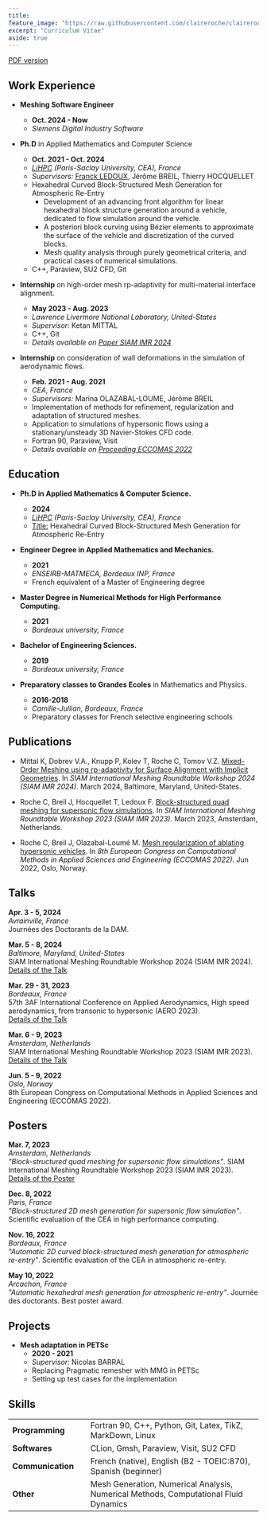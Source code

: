 ```yaml
---
title: 
feature_image: "https://raw.githubusercontent.com/claireroche/claireroche.github.io/main/images/clover.png"
excerpt: "Curriculum Vitae"
aside: true
---
```


<center> </center>

[PDF version](https://raw.githubusercontent.com/claireroche/claireroche.github.io/e9b847bfcbff3797655a0dc3161f8b2e05903727/assets/ROCHE_Resume.pdf)

## Work Experience

* **Meshing Software Engineer**
  * **Oct. 2024 - Now**
  * _Siemens Digital Industry Software_

* **Ph.D** in Applied Mathematics and Computer Science
  * **Oct. 2021 - Oct. 2024**
  * _[LiHPC](https://www-lihpc.cea.fr/fr/) (Paris-Saclay University, CEA), France_
  * _Supervisors:_ [Franck LEDOUX](https://franck-ledoux.github.io/), Jérôme BREIL, Thierry HOCQUELLET
  * Hexahedral Curved Block-Structured Mesh Generation for Atmospheric Re-Entry
    * Development of an advancing front algorithm for linear hexahedral block structure generation around a vehicle, dedicated to flow simulation around the vehicle.
    * A posteriori block curving using Bézier elements to approximate the surface of the vehicle and discretization of the curved blocks.
    * Mesh quality analysis through purely geometrical criteria, and practical cases of numerical simulations.
  * C++, Paraview, SU2 CFD, Git


* **Internship** on high-order mesh rp-adaptivity for multi-material interface alignment.
  * **May 2023 - Aug. 2023**
  * _Lawrence Livermore National Laboratory, United-States_
  * _Supervisor:_ Ketan MITTAL
  * C++, Git
  * _Details available on [Paper SIAM IMR 2024](https://claireroche.github.io/paper/2024/03/07/paper-imr/)_
  
  
* **Internship** on consideration of wall deformations in the simulation of aerodynamic flows.
  * **Feb. 2021 - Aug. 2021**
  * _CEA, France_
  * _Supervisors:_ Marina OLAZABAL-LOUME, Jérôme BREIL
  * Implementation of methods for refinement, regularization and adaptation of structured meshes. 
  * Application to simulations of hypersonic flows using a stationary/unsteady 3D Navier-Stokes CFD code.
  * Fortran 90, Paraview, Visit
  * _Details available on [Proceeding ECCOMAS 2022](https://claireroche.github.io/conference%20proceeding/2022/11/24/eccomas-proceeding/)_

## Education

* **Ph.D in Applied Mathematics & Computer Science.** 
  * **2024**
  * _[LiHPC](https://www-lihpc.cea.fr/fr/) (Paris-Saclay University, CEA), France_
  * <u>Title:</u> Hexahedral Curved Block-Structured Mesh Generation for Atmospheric Re-Entry
  

* **Engineer Degree in Applied Mathematics and Mechanics.**
  * **2021**  
  * _ENSEIRB-MATMECA, Bordeaux INP, France_  
  * French equivalent of a Master of Engineering degree


* **Master Degree in Numerical Methods for High Performance Computing.** 
  * **2021**  
  * _Bordeaux university, France_  


* **Bachelor of Engineering Sciences.** 
  * **2019**  
  * _Bordeaux university, France_  


* **Preparatory classes to Grandes Ecoles** in Mathematics and Physics.  
  * **2016-2018**  
  * _Camille-Jullian, Bordeaux, France_
  * Preparatory classes for French selective engineering schools


## Publications

* Mittal K, Dobrev V.A., Knupp P, Kolev T, Roche C, Tomov V.Z. [Mixed-Order Meshing using rp-adaptivity for Surface Alignment with Implicit Geometries](https://claireroche.github.io/paper/2024/03/07/paper-imr/). In _SIAM International Meshing Roundtable Workshop 2024 (SIAM IMR 2024)_. March 2024, Baltimore, Maryland, United-States.  
  

* Roche C, Breil J, Hocquellet T, Ledoux F. [Block-structured quad meshing for supersonic flow simulations](https://claireroche.github.io/paper/talk/poster/2023/03/08/paper-imr/). In _SIAM International Meshing Roundtable Workshop 2023 (SIAM IMR 2023)_. March 2023, Amsterdam, Netherlands.  
  
  
* Roche C, Breil J, Olazabal-Loumé M. [Mesh regularization of ablating hypersonic vehicles](https://claireroche.github.io/conference%20proceeding/2022/11/24/eccomas-proceeding/). In _8th European
  Congress on Computational Methods in Applied Sciences and Engineering (ECCOMAS 2022)_. Jun 2022,
  Oslo, Norway.  

## Talks

**Apr. 3 - 5, 2024**  
_Avrainville, France_  
Journées des Doctorants de la DAM.  
  
**Mar. 5 - 8, 2024**  
_Baltimore, Maryland, United-States_  
SIAM International Meshing Roundtable Workshop 2024 (SIAM IMR 2024).  
[Details of the Talk](https://claireroche.github.io/research%20note/talk/2024/03/07/research-note-imr/)  
  
**Mar. 29 - 31, 2023**   
_Bordeaux, France_  
57th 3AF International Conference on Applied Aerodynamics, High speed aerodynamics, from transonic to hypersonic (AERO 2023).  
[Details of the Talk](https://claireroche.github.io/talk/2023/03/29/talk-3af/)  

**Mar. 6 - 9, 2023**  
_Amsterdam, Netherlands_  
SIAM International Meshing Roundtable Workshop 2023 (SIAM IMR 2023).  
[Details of the Talk](https://claireroche.github.io/paper/talk/poster/2023/03/08/paper-imr/)   

**Jun. 5 - 9, 2022**  
_Oslo, Norway_  
8th European Congress on Computational Methods in Applied Sciences and Engineering (ECCOMAS 2022).


## Posters

**Mar. 7, 2023**  
_Amsterdam, Netherlands_  
_"Block-structured quad meshing for supersonic flow simulations"_. SIAM International Meshing Roundtable Workshop 2023 (SIAM IMR 2023).  
[Details of the Poster](https://claireroche.github.io/paper/talk/poster/2023/03/08/paper-imr/)  

**Dec. 8, 2022**  
_Paris, France_  
_"Block-structured 2D mesh generation for supersonic flow simulation"_. Scientific evaluation of the CEA in high performance computing.

**Nov. 16, 2022**  
_Bordeaux, France_  
_"Automatic 2D curved block-structured mesh generation for atmospheric re-entry"_. Scientific evaluation of the CEA in atmospheric re-entry.

**May 10, 2022**  
_Arcachon, France_  
_"Automatic hexahedral mesh generation for atmospheric re-entry"_. Journée des doctorants. Best
poster award.


## Projects

* **Mesh adaptation in PETSc**
  * **2020 - 2021**
  * _Supervisor:_ Nicolas BARRAL
  * Replacing Pragmatic remesher with MMG in PETSc
  * Setting up test cases for the implementation




## Skills

|                                  |                                                                                      |
|:------------------------------------------|:-------------------------------------------------------------------------------------|
| **Programming**                           | Fortran 90, C++, Python, Git, Latex, TikZ, MarkDown, Linux                           |
| **Softwares**                             | CLion, Gmsh, Paraview, Visit, SU2 CFD                                                |
| **Communication**&nbsp;&nbsp;&nbsp;&nbsp; | French (native), English (B2 - TOEIC:870), Spanish (beginner)                        |
| **Other**                                 | Mesh Generation, Numerical Analysis, Numerical Methods, Computational Fluid Dynamics |
